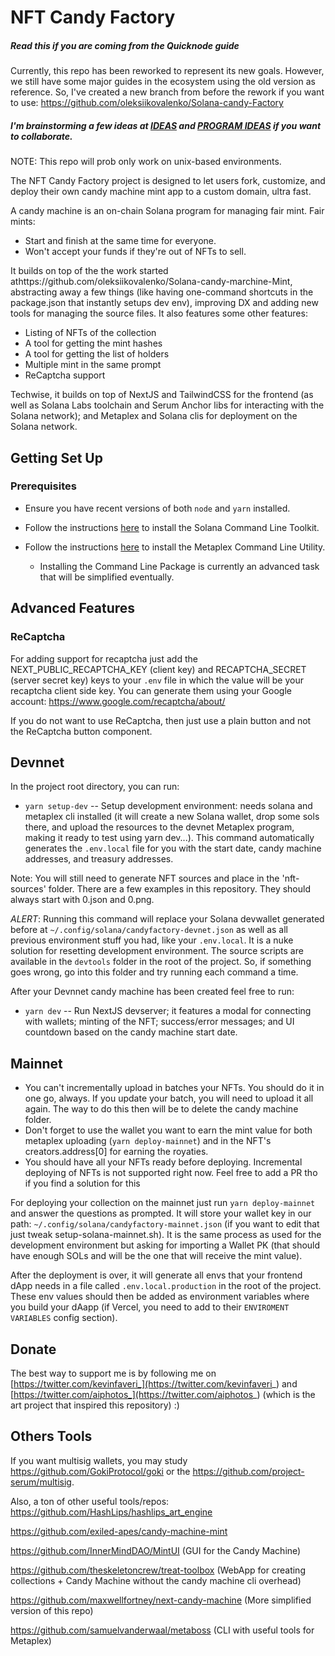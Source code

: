 # NFT Candy Factory

##### Read this if you are coming from the Quicknode guide

Currently, this repo has been reworked to represent its new goals. However, we still have some major guides in the ecosystem using the old version as reference. So, I've created a new branch from before the rework if you want to use: https://github.com/oleksiikovalenko/Solana-candy-Factory

##### I'm brainstorming a few ideas at [IDEAS](./IDEAS.MD) and [PROGRAM IDEAS](./PROGRAM_IDEAS.MD) if you want to collaborate.

NOTE: This repo will prob only work on unix-based environments.

The NFT Candy Factory project is designed to let users fork, customize, and deploy their own candy machine mint app to a custom domain, ultra fast.

A candy machine is an on-chain Solana program for managing fair mint. Fair mints:
* Start and finish at the same time for everyone.
* Won't accept your funds if they're out of NFTs to sell.

It builds on top of the the work started athttps://github.com/oleksiikovalenko/Solana-candy-marchine-Mint, abstracting away a few things (like having one-command shortcuts in the package.json that instantly setups dev env), improving DX and adding new tools for managing the source files. It also features some other features:
- Listing of NFTs of the collection
- A tool for getting the mint hashes
- A tool for getting the list of holders
- Multiple mint in the same prompt
- ReCaptcha support

Techwise, it builds on top of NextJS and TailwindCSS for the frontend (as well as Solana Labs toolchain and Serum Anchor libs for interacting with the Solana network); and Metaplex and Solana clis for deployment on the Solana network.

## Getting Set Up

### Prerequisites

* Ensure you have recent versions of both `node` and `yarn` installed.

* Follow the instructions [here](https://docs.solana.com/cli/install-solana-cli-tools) to install the Solana Command Line Toolkit.

* Follow the instructions [here](https://hackmd.io/@levicook/HJcDneEWF) to install the Metaplex Command Line Utility.
  * Installing the Command Line Package is currently an advanced task that will be simplified eventually.

## Advanced Features

### ReCaptcha

For adding support for recaptcha just add the NEXT_PUBLIC_RECAPTCHA_KEY (client key) and RECAPTCHA_SECRET (server secret key) keys to your `.env` file in which the value will be your recaptcha client side key. You can generate them using your Google account: https://www.google.com/recaptcha/about/

If you do not want to use ReCaptcha, then just use a plain button and not the ReCaptcha button component.

## Devnnet

In the project root directory, you can run:

* `yarn setup-dev` -- Setup development environment: needs solana and metaplex cli installed (it will create a new Solana wallet, drop some sols there, and upload the resources to the devnet Metaplex program, making it ready to test using yarn dev...). This command automatically generates the `.env.local` file for you with the start date, candy machine addresses, and treasury addresses.


Note: You will still need to generate NFT sources and place in the 'nft-sources' folder. There are a few examples in this repository. They should always start with 0.json and 0.png.

*ALERT*: Running this command will replace your Solana devwallet generated before at `~/.config/solana/candyfactory-devnet.json` as well as all previous environment stuff you had, like your `.env.local`. It is a nuke solution for resetting development environment. The source scripts are available in the `devtools` folder in the root of the project. So, if something goes wrong, go into this folder and try running each command a time.

After your Devnnet candy machine has been created feel free to run:
* `yarn dev` -- Run NextJS devserver; it features a modal for connecting with wallets; minting of the NFT; success/error messages; and UI countdown based on the candy machine start date.

## Mainnet

- You can't incrementally upload in batches your NFTs. You should do it in one go, always. If you update your batch, you will need to upload it all again. The way to do this then will be to delete the candy machine folder.
- Don't forget to use the wallet you want to earn the mint value for both metaplex uploading (`yarn deploy-mainnet`) and in the NFT's creators.address[0] for earning the royaties.
- You should have all your NFTs ready before deploying. Incremental deploying of NFTs is not supported right now. Feel free to add a PR tho if you find a solution for this

For deploying your collection on the mainnet just run `yarn deploy-mainnet` and answer the questions as prompted. It will store your wallet key in our path: `~/.config/solana/candyfactory-mainnet.json` (if you want to edit that just tweak setup-solana-mainnet.sh). It is the same process as used for the development environment but asking for importing a Wallet PK (that should have enough SOLs and will be the one that will receive the mint value). 

After the deployment is over, it will generate all envs that your frontend dApp needs in a file called `.env.local.production` in the root of the project. These env values should then be added as environment variables where you build your dAapp (if Vercel, you need to add to their `ENVIROMENT VARIABLES` config section).

## Donate

The best way to support me is by following me on [https://twitter.com/kevinfaveri_](https://twitter.com/kevinfaveri_) and [https://twitter.com/aiphotos_](https://twitter.com/aiphotos_) (which is the art project that inspired this repository) :)

## Others Tools

If you want multisig wallets, you may study https://github.com/GokiProtocol/goki or the https://github.com/project-serum/multisig.

Also, a ton of other useful tools/repos:
https://github.com/HashLips/hashlips_art_engine

https://github.com/exiled-apes/candy-machine-mint

https://github.com/InnerMindDAO/MintUI (GUI for the Candy Machine)

https://github.com/theskeletoncrew/treat-toolbox (WebApp for creating collections + Candy Machine without the candy machine cli overhead)

https://github.com/maxwellfortney/next-candy-machine (More simplified version of this repo)

https://github.com/samuelvanderwaal/metaboss (CLI with useful tools for Metaplex)


